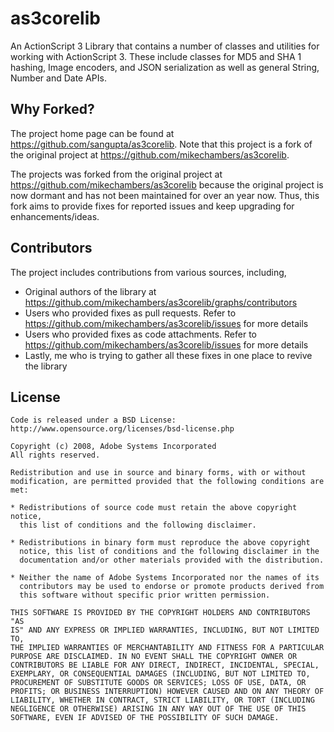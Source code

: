 as3corelib
==========

An ActionScript 3 Library that contains a number of classes and utilities for working with ActionScript 3. These include classes for MD5 and SHA 1 hashing, Image encoders, and JSON serialization as well as general String, Number and Date APIs.

Why Forked?
-----------

The project home page can be found at https://github.com/sangupta/as3corelib. Note that this project is a fork of the original project at https://github.com/mikechambers/as3corelib.

The projects was forked from the original project at https://github.com/mikechambers/as3corelib because the original project is now dormant and has not been maintained for over an year now. Thus, this fork aims to provide fixes for reported issues and keep upgrading for enhancements/ideas.

Contributors
------------

The project includes contributions from various sources, including,

- Original authors of the library at https://github.com/mikechambers/as3corelib/graphs/contributors
- Users who provided fixes as pull requests. Refer to https://github.com/mikechambers/as3corelib/issues for more details
- Users who provided fixes as code attachments. Refer to https://github.com/mikechambers/as3corelib/issues for more details
- Lastly, me who is trying to gather all these fixes in one place to revive the library

License
-------

    Code is released under a BSD License:
    http://www.opensource.org/licenses/bsd-license.php
    
    Copyright (c) 2008, Adobe Systems Incorporated
    All rights reserved.
    
    Redistribution and use in source and binary forms, with or without 
    modification, are permitted provided that the following conditions are
    met:
    
    * Redistributions of source code must retain the above copyright notice, 
      this list of conditions and the following disclaimer.
    
    * Redistributions in binary form must reproduce the above copyright
      notice, this list of conditions and the following disclaimer in the 
      documentation and/or other materials provided with the distribution.
    
    * Neither the name of Adobe Systems Incorporated nor the names of its 
      contributors may be used to endorse or promote products derived from 
      this software without specific prior written permission.
    
    THIS SOFTWARE IS PROVIDED BY THE COPYRIGHT HOLDERS AND CONTRIBUTORS "AS
    IS" AND ANY EXPRESS OR IMPLIED WARRANTIES, INCLUDING, BUT NOT LIMITED TO,
    THE IMPLIED WARRANTIES OF MERCHANTABILITY AND FITNESS FOR A PARTICULAR
    PURPOSE ARE DISCLAIMED. IN NO EVENT SHALL THE COPYRIGHT OWNER OR 
    CONTRIBUTORS BE LIABLE FOR ANY DIRECT, INDIRECT, INCIDENTAL, SPECIAL,
    EXEMPLARY, OR CONSEQUENTIAL DAMAGES (INCLUDING, BUT NOT LIMITED TO,
    PROCUREMENT OF SUBSTITUTE GOODS OR SERVICES; LOSS OF USE, DATA, OR
    PROFITS; OR BUSINESS INTERRUPTION) HOWEVER CAUSED AND ON ANY THEORY OF
    LIABILITY, WHETHER IN CONTRACT, STRICT LIABILITY, OR TORT (INCLUDING
    NEGLIGENCE OR OTHERWISE) ARISING IN ANY WAY OUT OF THE USE OF THIS
    SOFTWARE, EVEN IF ADVISED OF THE POSSIBILITY OF SUCH DAMAGE.
